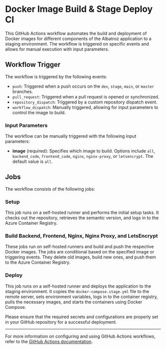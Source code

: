 # Docker Image Build & Stage Deploy CI

This GitHub Actions workflow automates the build and deployment of Docker images for different components of the Albatroz application to a staging environment. The workflow is triggered on specific events and allows for manual execution with input parameters.

## Workflow Trigger

The workflow is triggered by the following events:
- `push`: Triggered when a push occurs on the `dev`, `stage`, `main`, or `master` branches.
- `pull_request`: Triggered when a pull request is opened or synchronized.
- `repository_dispatch`: Triggered by a custom repository dispatch event.
- `workflow_dispatch`: Manually triggered, allowing for input parameters to control the image to build.

### Input Parameters

The workflow can be manually triggered with the following input parameters:
- **image** (required): Specifies which image to build. Options include `all`, `backend_code`, `frontend_code`, `nginx`, `nginx-proxy`, or `letsencrypt`. The default value is `all`.

## Jobs

The workflow consists of the following jobs:

### Setup

This job runs on a self-hosted runner and performs the initial setup tasks. It checks out the repository, retrieves the semantic version, and logs in to the Azure Container Registry.

### Build Backend, Frontend, Nginx, Nginx Proxy, and LetsEncrypt

These jobs run on self-hosted runners and build and push the respective Docker images. The jobs are conditional based on the specified image or triggering events. They delete old images, build new ones, and push them to the Azure Container Registry.

### Deploy

This job runs on a self-hosted runner and deploys the application to the staging environment. It copies the `docker-compose.stage.yml` file to the remote server, sets environment variables, logs in to the container registry, pulls the necessary images, and starts the containers using Docker Compose.

Please ensure that the required secrets and configurations are properly set in your GitHub repository for a successful deployment.

---
For more information on configuring and using GitHub Actions workflows, refer to the [GitHub Actions documentation](https://docs.github.com/actions).

